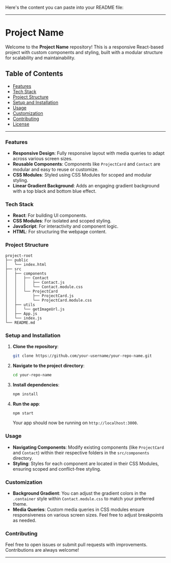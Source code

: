 Here's the content you can paste into your README file:

---

# Project Name

Welcome to the **Project Name** repository! This is a responsive React-based project with custom components and styling, built with a modular structure for scalability and maintainability.

## Table of Contents

- [Features](#features)
- [Tech Stack](#tech-stack)
- [Project Structure](#project-structure)
- [Setup and Installation](#setup-and-installation)
- [Usage](#usage)
- [Customization](#customization)
- [Contributing](#contributing)
- [License](#license)

---

### Features

- **Responsive Design**: Fully responsive layout with media queries to adapt across various screen sizes.
- **Reusable Components**: Components like `ProjectCard` and `Contact` are modular and easy to reuse or customize.
- **CSS Modules**: Styled using CSS Modules for scoped and modular styling.
- **Linear Gradient Background**: Adds an engaging gradient background with a top black and bottom blue effect.

### Tech Stack

- **React**: For building UI components.
- **CSS Modules**: For isolated and scoped styling.
- **JavaScript**: For interactivity and component logic.
- **HTML**: For structuring the webpage content.

### Project Structure

```
project-root
├── public
│   └── index.html
├── src
│   ├── components
│   │   ├── Contact
│   │   │   ├── Contact.js
│   │   │   └── Contact.module.css
│   │   └── ProjectCard
│   │       ├── ProjectCard.js
│   │       └── ProjectCard.module.css
│   ├── utils
│   │   └── getImageUrl.js
│   ├── App.js
│   └── index.js
└── README.md
```

### Setup and Installation

1. **Clone the repository**:
   ```bash
   git clone https://github.com/your-username/your-repo-name.git
   ```
2. **Navigate to the project directory**:
   ```bash
   cd your-repo-name
   ```
3. **Install dependencies**:
   ```bash
   npm install
   ```
4. **Run the app**:
   ```bash
   npm start
   ```
   Your app should now be running on `http://localhost:3000`.

### Usage

- **Navigating Components**: Modify existing components (like `ProjectCard` and `Contact`) within their respective folders in the `src/components` directory.
- **Styling**: Styles for each component are located in their CSS Modules, ensuring scoped and conflict-free styling.

### Customization

- **Background Gradient**: You can adjust the gradient colors in the `.container` style within `Contact.module.css` to match your preferred theme.
- **Media Queries**: Custom media queries in CSS modules ensure responsiveness on various screen sizes. Feel free to adjust breakpoints as needed.

### Contributing

Feel free to open issues or submit pull requests with improvements. Contributions are always welcome!


--- 

